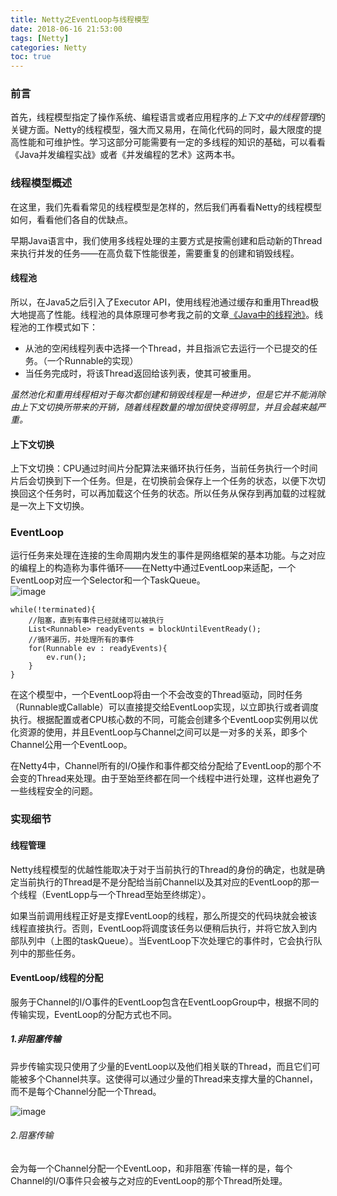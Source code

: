 ```yaml
---
title: Netty之EventLoop与线程模型
date: 2018-06-16 21:53:00  
tags: [Netty]    
categories: Netty  
toc: true
---
```


### 前言
首先，线程模型指定了操作系统、编程语言或者应用程序的*上下文中的线程管理*的关键方面。Netty的线程模型，强大而又易用，在简化代码的同时，最大限度的提高性能和可维护性。学习这部分可能需要有一定的多线程的知识的基础，可以看看《Java并发编程实战》或者《并发编程的艺术》这两本书。
<!-- more -->

### 线程模型概述
在这里，我们先看看常见的线程模型是怎样的，然后我们再看看Netty的线程模型如何，看看他们各自的优缺点。  

早期Java语言中，我们使用多线程处理的主要方式是按需创建和启动新的Thread来执行并发的任务——在高负载下性能很差，需要重复的创建和销毁线程。  
#### 线程池
所以，在Java5之后引入了Executor API，使用线程池通过缓存和重用Thread极大地提高了性能。线程池的具体原理可参考我之前的文章[《Java中的线程池》](http://xiaonanbobo.com/2017/08/30/Java%E4%B8%AD%E7%9A%84%E7%BA%BF%E7%A8%8B%E6%B1%A0/)。线程池的工作模式如下：  
- 从池的空闲线程列表中选择一个Thread，并且指派它去运行一个已提交的任务。（一个Runnable的实现）
- 当任务完成时，将该Thread返回给该列表，使其可被重用。  

*虽然池化和重用线程相对于每次都创建和销毁线程是一种进步，但是它并不能消除由上下文切换所带来的开销，随着线程数量的增加很快变得明显，并且会越来越严重。*  

#### 上下文切换
上下文切换：CPU通过时间片分配算法来循环执行任务，当前任务执行一个时间片后会切换到下一个任务。但是，在切换前会保存上一个任务的状态，以便下次切换回这个任务时，可以再加载这个任务的状态。所以任务从保存到再加载的过程就是一次上下文切换。

### EventLoop
运行任务来处理在连接的生命周期内发生的事件是网络框架的基本功能。与之对应的编程上的构造称为事件循环——在Netty中通过EventLoop来适配，一个EventLoop对应一个Selector和一个TaskQueue。  
![image](https://upload-images.jianshu.io/upload_images/2184951-2e248d85df2a1a86.png?imageMogr2/auto-orient/strip%7CimageView2/2/w/490)   

```
while(!terminated){
    //阻塞，直到有事件已经就绪可以被执行
    List<Runnable> readyEvents = blockUntilEventReady();
    //循环遍历，并处理所有的事件
    for(Runnable ev : readyEvents){
        ev.run();   
    }
}
```
在这个模型中，一个EventLoop将由一个不会改变的Thread驱动，同时任务（Runnable或Callable）可以直接提交给EventLoop实现，以立即执行或者调度执行。根据配置或者CPU核心数的不同，可能会创建多个EventLoop实例用以优化资源的使用，并且EventLoop与Channel之间可以是一对多的关系，即多个Channel公用一个EventLoop。  

在Netty4中，Channel所有的I/O操作和事件都交给分配给了EventLoop的那个不会变的Thread来处理。由于至始至终都在同一个线程中进行处理，这样也避免了一些线程安全的问题。  

### 实现细节
#### 线程管理
Netty线程模型的优越性能取决于对于当前执行的Thread的身份的确定，也就是确定当前执行的Thread是不是分配给当前Channel以及其对应的EventLoop的那一个线程（EventLopp与一个Thread至始至终绑定）。  

如果当前调用线程正好是支撑EventLoop的线程，那么所提交的代码块就会被该线程直接执行。否则，EventLoop将调度该任务以便稍后执行，并将它放入到内部队列中（上图的taskQueue）。当EventLoop下次处理它的事件时，它会执行队列中的那些任务。  

#### EventLoop/线程的分配
服务于Channel的I/O事件的EventLoop包含在EventLoopGroup中，根据不同的传输实现，EventLoop的分配方式也不同。  
##### 1.非阻塞传输
异步传输实现只使用了少量的EventLoop以及他们相关联的Thread，而且它们可能被多个Channel共享。这使得可以通过少量的Thread来支撑大量的Channel，而不是每个Channel分配一个Thread。  

![image](http://osrmzp0jr.bkt.clouddn.com/1eventloop_meitu_2.jpg)  

###### 2.阻塞传输
会为每一个Channel分配一个EventLoop，和非阻塞`传输一样的是，每个Channel的I/O事件只会被与之对应的EventLoop的那个Thread所处理。  
